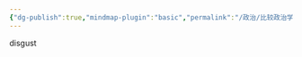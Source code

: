 ```yaml
---
{"dg-publish":true,"mindmap-plugin":"basic","permalink":"/政治/比较政治学/11 后发现代化的政治经济学/","dgPassFrontmatter":true}
---
```


disgust
